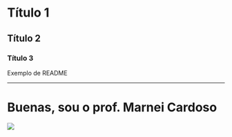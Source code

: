 # Título 1

## Título 2

### Título 3

Exemplo de README

---

# Buenas, sou o prof. Marnei Cardoso

![](https://cdn.pixabay.com/photo/2017/07/08/20/52/coffe-2485620_960_720.jpg)

